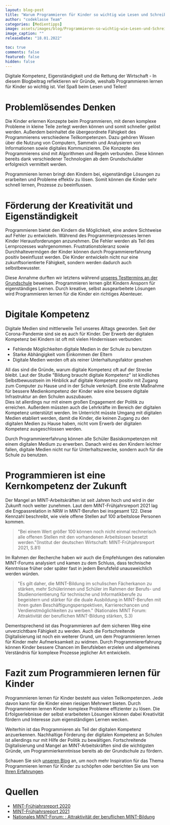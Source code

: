 ```yaml
---
layout: blog-post
title: "Warum Programmieren für Kinder so wichtig wie Lesen und Schreiben ist"
author: "codeklasse Team"
categories: [Medientipps]
image: assets/images/blog/Programmieren-so-wichtig-wie-Lesen-und-Schreiben.jpg
image_caption: ""
releaseDate: "18.01.2022"

toc: true
comments: false
featured: false
hidden: false
---
```


Digitale Kompetenz, Eigenständigkeit und die Rettung der Wirtschaft - 
In diesem Blogbeitrag reflektieren wir Gründe, weshalb Programmieren lernen für Kinder so wichtig ist. 
Viel Spaß beim Lesen und Teilen!

# Problemlösendes Denken 

Die Kinder erlernen Konzepte beim Programmieren, mit denen komplexe Probleme in kleine Teile zerlegt werden können und somit schneller gelöst werden. 
Außerdem beinhaltet die übergeordnete Fähigkeit des Programmierens verschiedene Teilkompetenzen. 
Dazu gehören Wissen über die Nutzung von Computern, Sammeln und Analysieren von Informationen sowie digitales Kommunizieren. 
Die Konzepte des Programmierens sind mit Algorithmen und Regeln verbunden.
Diese können bereits dank verschiedener Technologien ab dem Grundschulalter erfolgreich vermittelt werden.

Programmieren lernen bringt den Kindern bei, eigenständige Lösungen zu erarbeiten und Probleme effektiv zu lösen. 
Somit können die Kinder sehr schnell lernen, Prozesse zu beeinflussen. 

# Förderung der Kreativität und Eigenständigkeit

Programmieren bietet den Kindern die Möglichkeit, eine andere Sichtweise auf Fehler zu entwickeln. 
Während des Programmierprozesses lernen Kinder Herausforderungen anzunehmen.
Die Fehler werden als Teil des Lernprozesses wahrgenommen. 
Frustrationstoleranz sowie Durchhaltevermögen der Kinder können durch Programmiererfahrung positiv beeinflusst werden.
Die Kinder entwickeln nicht nur eine zukunftsorientierte Fähigkeit, sondern werden dadurch auch selbstbewusster.

Diese Annahme durften wir letztens während <a href="https://codeklasse.de/blog/schueler-testen-codeklasse/" target="_blank">unseres Testtermins an der Grundschule</a> beweisen. 
Programmieren lernen gibt Kindern Ansporn für eigenständiges Lernen. 
Durch kreative, selbst ausgearbeitete Lösungen wird Programmieren lernen für die Kinder ein richtiges Abenteuer. 

# Digitale Kompetenz

Digitale Medien sind mittlerweile Teil unseres Alltags geworden. 
Seit der Corona-Pandemie sind sie es auch für Kinder. 
Der Erwerb der digitalen Kompetenz bei Kindern ist oft mit vielen Hindernissen verbunden:

* Fehlende Möglichkeiten digitale Medien in der Schule zu benutzen 
* Starke Abhängigkeit vom Einkommen der Eltern
* Digitale Medien werden oft als reiner Unterhaltungsfaktor gesehen

All das sind die Gründe, warum digitale Kompetenz oft auf der Strecke bleibt.
Laut der Studie "Bildung braucht digitale Kompetenz" ist kindliches Selbstbewusstsein im Hinblick auf digitale Kompetenz positiv mit Zugang zum Computer zu Hause und in der Schule verknüpft.
Eine erste Maßnahme für bessere Medienkompetenz der Kinder wäre eine bessere digitale Infrastruktur an den Schulen auszubauen.   
Dies ist allerdings nur mit einem großen Engagement der Politik zu erreichen.
Außerdem müssten auch die Lehrkräfte im Bereich der digitalen Kompetenz unterstützt werden.
Im Unterricht müsste Umgang mit digitalen Medien etabliert werden, damit die Kinder, die keinen Zugang zu den digitalen Medien zu Hause haben, nicht vom Erwerb der digitalen Kompetenz ausgeschlossen werden.

Durch Programmiererfahrung können alle Schüler Basiskompetenzen mit einem digitalen Medium zu erwerben.
Danach wird es den Kindern leichter fallen, digitale Medien nicht nur für Unterhaltszwecke, sondern auch für die Schule zu benutzen.  

# Programmieren ist eine Kernkompetenz der Zukunft

Der Mangel an MINT-Arbeitskräften ist seit Jahren hoch und wird in der Zukunft noch weiter zunehmen. 
Laut dem MINT-Frühjahrsreport 2021 lag die Engpassrelation in NRW in MINT-Berufen bei insgesamt 122. 
Diese Kennzahl beschreibt, wie viele offene Stellen auf 100 arbeitslose Personen kommen. 
>"Bei einem Wert größer 100 können noch nicht einmal rechnerisch alle offenen Stellen mit den vorhandenen Arbeitslosen besetzt werden."(Institut der deutschen Wirtschaft: MINT-Frühjahrsreport 2021, S.81)

Im Rahmen der Recherche haben wir auch die Empfehlungen des nationalen MINT-Forums analysiert und kamen zu dem Schluss, dass technische Kenntnisse früher oder später fast in jedem Berufsfeld unausweichlich werden würden. 
>"Es gilt daher, die MINT-Bildung im schulischen Fächerkanon zu stärken, mehr Schülerinnen und Schüler im Rahmen der Berufs- und Studienorientierung für technische und Informatikberufe zu begeistern und stärker für die duale Ausbildung in MINT-Berufen mit ihren guten Beschäftigungsperspektiven, Karrierechancen und Verdienstmöglichkeiten zu werben." (Nationales MINT Forum: Attraktivität der beruflichen MINT-Bildung stärken, S.3)

Dementsprechend ist das Programmieren auf dem sicheren Weg eine unverzichtbare Fähigkeit zu werden. 
Auch die Fortschreitende Digitalisierung ist noch ein weiterer Grund, um dem Programmieren lernen für Kinder mehr Aufmerksamkeit zu widmen. 
Durch Programmiererfahrung können Kinder bessere Chancen im Berufsleben erzielen und allgemeines 
Verständnis für komplexe Prozesse jeglicher Art entwickeln. 

# Fazit zum Programmieren lernen für Kinder 

Programmieren lernen für Kinder besteht aus vielen Teilkompetenzen. 
Jede davon kann für die Kinder einen riesigen Mehrwert bieten. 
Durch Programmieren lernen Kinder komplexe Probleme effizienter zu lösen.
Die Erfolgserlebnisse der selbst erarbeiteten Lösungen können dabei Kreativität fördern und Interesse zum eigenständigen Lernen wecken.

Weiterhin ist das Programmieren als Teil der digitalen Kompetenz anzuerkennen.
Nachhaltige Förderung der digitalen Kompetenz an Schulen ist allerdings nur mit Hilfe der Politik zu bewältigen. 
Fortschreitende Digitalisierung und Mangel an MINT-Arbeitskräften sind die wichtigsten Gründe, um Programmierkenntnisse bereits ab der Grundschule zu fördern.

Schauen Sie sich <a href="https://codeklasse.de/blog/" target="_blank">unseren Blog</a> an, um noch mehr Inspiration für das Thema Programmieren lernen für Kinder zu schöpfen
oder berichten Sie uns von <a href="/#contact">Ihren Erfahrungen</a>.

# Quellen

* <a class="is-underlined" href="https://www.gesamtmetall.de/sites/default/files/downloads/mint-fruehjahrsreport_2020.pdf" target="_blank">MINT-Frühjahrsreport 2020</a>
* <a class="is-underlined" href="https://www.iwkoeln.de/studien/christina-anger-enno-kohlisch-oliver-koppel-axel-pluennecke-mint-engpaesse-und-corona-pandemie-von-den-konjunkturellen-zu-den-strukturellen-herausforderungen.html" target="_blank">MINT-Frühjahrsreport 2021</a>
* <a class="is-underlined" href="https://www.nationalesmintforum.de/fileadmin/medienablage/content/themen/arbeitsgruppen/12_berufliche_Bildung/Empfehlungen_Berufliche_Bildung_Final.pdf" target="_blank">Nationales MINT-Forum: : Attraktivität der beruflichen MINT-Bildung</a>
